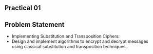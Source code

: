 ## Practical 01

## Problem Statement

* Implementing Substitution and Transposition Ciphers:
* Design and implement algorithms to encrypt and decrypt messages using classical substitution and transposition techniques.

